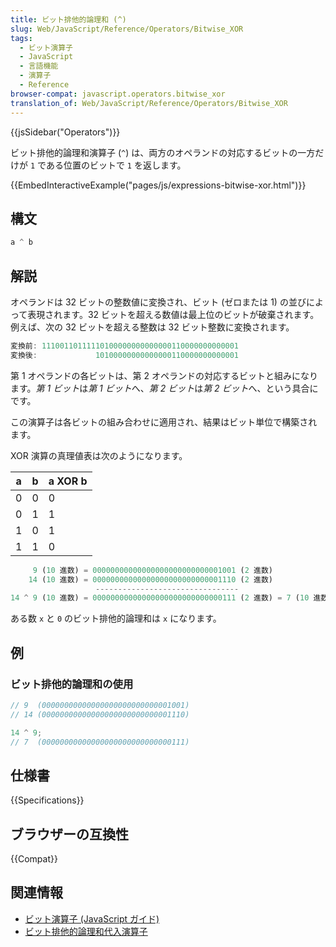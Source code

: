 ```yaml
---
title: ビット排他的論理和 (^)
slug: Web/JavaScript/Reference/Operators/Bitwise_XOR
tags:
  - ビット演算子
  - JavaScript
  - 言語機能
  - 演算子
  - Reference
browser-compat: javascript.operators.bitwise_xor
translation_of: Web/JavaScript/Reference/Operators/Bitwise_XOR
---
```

{{jsSidebar("Operators")}}

ビット排他的論理和演算子 (`^`) は、両方のオペランドの対応するビットの一方だけが `1` である位置のビットで `1` を返します。

{{EmbedInteractiveExample("pages/js/expressions-bitwise-xor.html")}}

## 構文

```js
a ^ b
```

## 解説

オペランドは 32 ビットの整数値に変換され、ビット (ゼロまたは 1) の並びによって表現されます。32 ビットを超える数値は最上位のビットが破棄されます。例えば、次の 32 ビットを超える整数は 32 ビット整数に変換されます。

```js
変換前: 11100110111110100000000000000110000000000001
変換後:             10100000000000000110000000000001
```

第 1 オペランドの各ビットは、第 2 オペランドの対応するビットと組みになります。*第 1 ビット*は*第 1 ビット*へ、*第 2 ビット*は*第 2 ビット*へ、という具合にです。

この演算子は各ビットの組み合わせに適用され、結果はビット単位で構築されます。

XOR 演算の真理値表は次のようになります。

| a   | b   | a XOR b |
| --- | --- | ------- |
| 0   | 0   | 0       |
| 0   | 1   | 1       |
| 1   | 0   | 1       |
| 1   | 1   | 0       |

```js
     9 (10 進数) = 00000000000000000000000000001001 (2 進数)
    14 (10 進数) = 00000000000000000000000000001110 (2 進数)
                   --------------------------------
14 ^ 9 (10 進数) = 00000000000000000000000000000111 (2 進数) = 7 (10 進数)
```

ある数 `x` と `0` のビット排他的論理和は `x` になります。

## 例

### ビット排他的論理和の使用

```js
// 9  (00000000000000000000000000001001)
// 14 (00000000000000000000000000001110)

14 ^ 9;
// 7  (00000000000000000000000000000111)
```

## 仕様書

{{Specifications}}

## ブラウザーの互換性

{{Compat}}

## 関連情報

- [ビット演算子 (JavaScript ガイド)](/ja/docs/Web/JavaScript/Guide/Expressions_and_Operators#bitwise)
- [ビット排他的論理和代入演算子](/ja/docs/Web/JavaScript/Reference/Operators/Bitwise_XOR_assignment)
